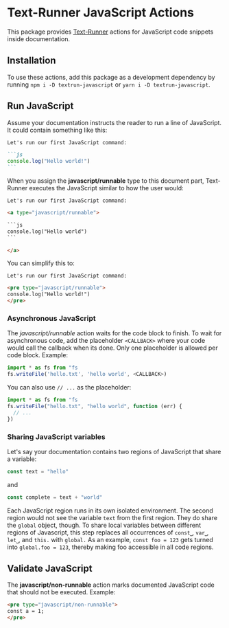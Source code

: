 # Text-Runner JavaScript Actions

This package provides [Text-Runner](https://github.com/kevgo/text-runner)
actions for JavaScript code snippets inside documentation.

## Installation

To use these actions, add this package as a development dependency by running
<code type="npm/install">npm i -D textrun-javascript</code> or
<code type="npm/install">yarn i -D textrun-javascript</code>.

## Run JavaScript

Assume your documentation instructs the reader to run a line of JavaScript. It
could contain something like this:

````md
Let's run our first JavaScript command:

```js
console.log("Hello world!")
```
````

When you assign the <b type="action/name-full">javascript/runnable</b> type to
this document part, Text-Runner executes the JavaScript similar to how the user
would:

<!-- prettier-ignore-start -->

<a type="extension/runnable-region">

````html
Let's run our first JavaScript command:

<a type="javascript/runnable">

```js
console.log("Hello world")
```

</a>
````

</a>

<!-- prettier-ignore-end -->

You can simplify this to:

<a type="extension/runnable-region">

```html
Let's run our first JavaScript command:

<pre type="javascript/runnable">
console.log("Hello world!")
</pre>
```

</a>

### Asynchronous JavaScript

The <i type="action/name-full">javascript/runnable</i> action waits for the code
block to finish. To wait for asynchronous code, add the placeholder `<CALLBACK>`
where your code would call the callback when its done. Only one placeholder is
allowed per code block. Example:

<a type="javascript/runnable">

```js
import * as fs from "fs
fs.writeFile('hello.txt', 'hello world', <CALLBACK>)
```

</a>

You can also use `// ...` as the placeholder:

<a type="javascript/runnable">

```js
import * as fs from "fs
fs.writeFile("hello.txt", "hello world", function (err) {
  // ...
})
```

</a>

### Sharing JavaScript variables

Let's say your documentation contains two regions of JavaScript that share a
variable:

<a type="javascript/runnable">

```js
const text = "hello"
```

</a>

and

<a type="javascript/runnable">

```js
const complete = text + "world"
```

</a>

Each JavaScript region runs in its own isolated environment. The second region
would not see the variable `text` from the first region. They do share the
`global` object, though. To share local variables between different regions of
Javascript, this step replaces all occurrences of `const⎵`, `var⎵`, `let⎵`, and
`this.` with `global.` As an example, `const foo = 123` gets turned into
`global.foo = 123`, thereby making foo accessible in all code regions.

## Validate JavaScript

The <b type="action/name-full">javascript/non-runnable</b> action marks
documented JavaScript code that should not be executed. Example:

<a type="extension/runnable-region">

```html
<pre type="javascript/non-runnable">
const a = 1;
</pre>
```

</a>
